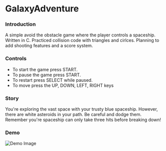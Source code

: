 # GalaxyAdventure

### Introduction
A simple avoid the obstacle game where the player controls a spaceship. Written in C. Practiced collision code with triangles and cirlces. Planning to add shooting features and a score system.

### Controls
- To start the game press START.
- To pause the game press START.
- To restart press SELECT while paused.
- To move press the UP, DOWN, LEFT, RIGHT keys

### Story
You're exploring the vast space with your trusty blue spaceship. However, there are white asteroids in your path. Be careful and dodge them. Remember  you're spaceship can only take three hits before breaking down!

### Demo
![Demo Image](https://i.imgur.com/11IRi5p.png)
